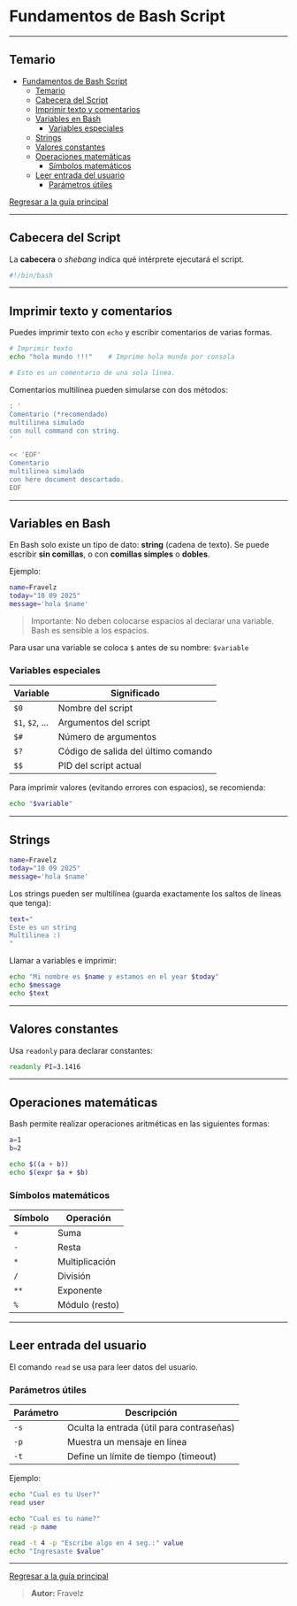 # Fundamentos de Bash Script

---

## Temario

- [Fundamentos de Bash Script](#fundamentos-de-bash-script)
  - [Temario](#temario)
  - [Cabecera del Script](#cabecera-del-script)
  - [Imprimir texto y comentarios](#imprimir-texto-y-comentarios)
  - [Variables en Bash](#variables-en-bash)
    - [Variables especiales](#variables-especiales)
  - [Strings](#strings)
  - [Valores constantes](#valores-constantes)
  - [Operaciones matemáticas](#operaciones-matemáticas)
    - [Símbolos matemáticos](#símbolos-matemáticos)
  - [Leer entrada del usuario](#leer-entrada-del-usuario)
    - [Parámetros útiles](#parámetros-útiles)

[Regresar a la guía principal](./../readme.md#2-linux-y-bash-script)

---

## Cabecera del Script

La **cabecera** o *shebang* indica qué intérprete ejecutará el script.

``` bash
#!/bin/bash
````

---

## Imprimir texto y comentarios

Puedes imprimir texto con `echo` y escribir comentarios de varias formas.

``` bash
# Imprimir texto
echo "hola mundo !!!"    # Imprime hola mundo por consola

# Esto es un comentario de una sola línea.
```

Comentarios multilínea pueden simularse con dos métodos:

``` bash
: '
Comentario (*recomendado)
multilinea simulado
con null command con string.
'

<< 'EOF'
Comentario 
multilinea simulado
con here document descartado.
EOF
```

---

## Variables en Bash

En Bash solo existe un tipo de dato: **string** (cadena de texto). Se puede escribir **sin comillas**, o con **comillas simples** o **dobles**.

Ejemplo:

``` bash
name=Fravelz
today="10 09 2025"
message='hola $name'
```

> Importante: No deben colocarse espacios al declarar una variable. Bash es sensible a los espacios.

Para usar una variable se coloca `$` antes de su nombre:
`$variable`

### Variables especiales

| Variable        | Significado                         |
| --------------- | ----------------------------------- |
| `$0`            | Nombre del script                   |
| `$1`, `$2`, ... | Argumentos del script               |
| `$#`            | Número de argumentos                |
| `$?`            | Código de salida del último comando |
| `$$`            | PID del script actual               |

Para imprimir valores (evitando errores con espacios), se recomienda:

``` bash
echo "$variable"
```

---

## Strings

``` bash
name=Fravelz
today="10 09 2025"
message='hola $name'
```

Los strings pueden ser multilínea (guarda exactamente los saltos de líneas que tenga):

``` bash
text="
Este es un string
Multilinea :)
"
```

Llamar a variables e imprimir:

``` bash
echo "Mi nombre es $name y estamos en el year $today"
echo $message
echo $text
```

---

## Valores constantes

Usa `readonly` para declarar constantes:

``` bash
readonly PI=3.1416
```

---

## Operaciones matemáticas

Bash permite realizar operaciones aritméticas en las siguientes formas:

``` bash
a=1
b=2

echo $((a + b))      
echo $(expr $a + $b)
```

### Símbolos matemáticos

| Símbolo | Operación      |
| ------- | -------------- |
| `+`     | Suma           |
| `-`     | Resta          |
| `*`     | Multiplicación |
| `/`     | División       |
| `**`    | Exponente      |
| `%`     | Módulo (resto) |

---

## Leer entrada del usuario

El comando `read` se usa para leer datos del usuario.

### Parámetros útiles

| Parámetro | Descripción                               |
| --------- | ----------------------------------------- |
| `-s`      | Oculta la entrada (útil para contraseñas) |
| `-p`      | Muestra un mensaje en línea               |
| `-t`      | Define un límite de tiempo (timeout)      |

Ejemplo:

``` bash
echo "Cual es tu User?"
read user

echo "Cual es tu name?"
read -p name

read -t 4 -p "Escribe algo en 4 seg.:" value
echo "Ingresaste $value"
```

---

[Regresar a la guía principal](./../readme.md#2-linux-y-bash-script)

> **Autor:** Fravelz
